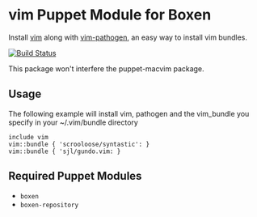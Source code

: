 # vim Puppet Module for Boxen

Install [vim](http://www.vim.org/) along with [vim-pathogen](https://github.com/tpope/vim-pathogen), an easy way to install vim bundles.

[![Build Status](https://travis-ci.org/JHaals/puppet-vim.png?branch=master)](https://travis-ci.org/JHaals/puppet-vim)

This package won't interfere the puppet-macvim package.

## Usage
The following example will install vim, pathogen and the vim_bundle you specify in your ~/.vim/bundle directory

    include vim
    vim::bundle { 'scrooloose/syntastic': }
    vim::bundle { 'sjl/gundo.vim: }

## Required Puppet Modules

* `boxen`
* `boxen-repository`
